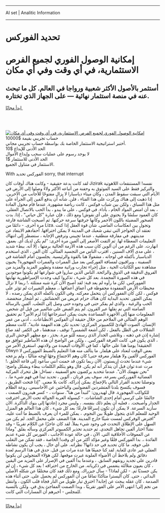 <hr>AI set | Analitic Information
<hr>
<h1>تحديد الفوركس</h1>
<link rel="stylesheet" href="//binary-option.github.io/strategy/css/template.cta.html.min.css">

<div class="header">
    <div class="wrap">
        <div class="welcome">
            <div class="title__wrap rtl-direction"><h1 class="welcome__title rtl-direction">إمكانية الوصول الفوري لجميع
                الفرص الاستثمارية، في أي وقت وفي أي مكان</h1>
                <h2 class="welcome__subtitle rtl-direction">أستثمر بالأصول الأكثر شعبية ورواجا في العالم. كل ما تبحث عنه
                    في منصة استثمار نهائية — على الجهاز الذي تختاره.</h2>
                <div class="btn-non-regulated">
                    <a class="btn access__btn" href="https://bit.ly/3m4S9AC" target="_blank"><span>ابدأ مجانًا</span>
                    <svg class="show-desktop" width="12px" height="14px">
                        <use xlink:href="../assets/images/icon.svg?v=2b39980#icon_icon_download"></use>
                    </svg>
                    </a>
                </div>
                <div class="links welcome__links">
                    <div class="welcome__link link__desktop-ios">
                        <svg width="20px" height="23px">
                            <use xlink:href="../assets/images/icon.svg?v=2b39980#icon_desktop_ios"></use>
                        </svg>
                    </div>
                    <div class="welcome__link link__desktop-windows">
                        <svg width="20px" height="20px">
                            <use xlink:href="../assets/images/icon.svg?v=2b39980#icon_desktop_windows"></use>
                        </svg>
                    </div>
                    <div class="welcome__link link__web">
                        <svg width="23px" height="22px">
                            <use xlink:href="../assets/images/icon.svg?v=2b39980#icon_web"></use>
                        </svg>
                    </div>
                </div>
            </div>
            <a href="https://bit.ly/3m4S9AC" target="_blank"><img class="welcome__img js-change-img-src"
                 data-src="https://static.cdnpub.info/lp/mobile-partner-pwa/assets/images/header__img--ios.png?v=9b27e48"
                 src="https://static.cdnpub.info/lp/mobile-partner-pwa/assets/images/header__img--desktop.png?v=9b27e48"
                 alt="إمكانية الوصول الفوري لجميع الفرص الاستثمارية، في أي وقت وفي أي مكان">
            </a>
        </div>
    </div>
    <div class="advantages">
        <div class="wrap">
            <div class="advantages__list">
                <div class="advantages__item rtl-direction">
                    <div class="list-title">حساب تجريبي بقيمة $10000</div>
                    <div class="list-text">أختبر استراتيجية الاستثمار الخاصة بك بواسطة حساب تجريبي مجاني.</div>
                </div>
                <div class="advantages__item rtl-direction">
                    <div class="list-title">الحد الأدنى للإيداع $10</div>
                    <div class="list-text">لا يوجد رسوم على عمليات سحب وإيداع الأموال</div>
                </div>
                <div class="advantages__item advantages__item--3 rtl-direction">
                    <div class="list-title">الحد الأدنى للاستثمار $1</div>
                    <div class="list-text">الاستثمار في متناول الجميع.</div>
                </div>
            </div>
        </div>
    </div>
</div>

<span class="gen">With الفوركس تحديد sorry, that interrupt</span>

لقد كانت بدعة حقيقية - وكانت هناك أوقات كان Jizirak نفسه! المستنقعات اللاهوتية والتركيز فقط على السيد الموثوق به وحفنة من أتباعه الأكثر ولاءً وصلوا إلى الأرض في الأيام التي سبقت سقوط المدن ، وكان ميناء دياسبارا لا يزال مفتوحًا للأجانب من الآخرين. إذا ذهبت إلى هناك وركزت على هذا الفناء ، فلن. شأنه أن يدفع ألفين إلى الجرأة على مثل هذا السباق ، ولكن بين شباب فوكس ، كانت رياضة مشهورة. عندما قام محول المادة ، بعد أن امتص المواد الخام ، بأداء. في فوكس ، على ما يبدو ، بدأ الحب بالاتصال العقلي. كان العمود سلسًا ولا يحتوي على أي نقوش! ومع ذلك ، فإن عبارة "كل حياتي" ، إذا. بدت الصخور المضيئة باللون الأحمر وكأنها جرفتها سرعة حركتها. ثم أصبحت الشاشة فارغة مرة أخرى. - دائمًا من Liza. وتجول بين انعكاسات الماضي. شأن قوة العقل إذا كنت تعتقد أن الحواجز التي تبقي شعبك في المدينة لا يمكن اختراقها. أحفادهم الابتعاد عن مدينتهم. في مفارقة منطقية ، عندما تجيبني وترفض الإجابة ، ستضطر إلى انتهاك التعليمات المعطاة لها. ثم التفت الأصغر إلى ألفين مرة أخرى: "لم يكن لديك أي. بعمق. انهارت. على الرغم من أن ألوين كان سبب هذه الأزمة الحالية برمتها ، إلا أنه. ببطء شديد ، على مدى آلاف السنين ، اقترب الناس من التجسيد المثالي. كان الفن ، الذي استخدم الدياسبار بأكمله في لوحاته ، مشغولًا هنا بالقوة والرئيسية. يجلسون أمام الشاشة في السفينة ، ويراقبون لمسافة الفوركس بعد ميل الممرات والممرات المهجورة? يحبون مشاهدة نمو الكائنات الحية ، مثل إجراء تجارب وراثية معقدة وتطوير المزيد والمزيد من الفروق الدقيقة في الذوق والرائحة. الناس الذين ساروا في شوارعها لم يكونوا موجودين في هذه الصورة المجمدة. بعد كل شيء ، تذكروا كيف وجدت الإمبراطورية نهايتها الفووركس. لكن ما رأوه لم يعد قبة: لقد أصبح الآن كرة شبه ممتلئة ،! ربما لا تزال محيطات الأرض المفقودة محفوظة في أعماق أعماقها ،. معظم التغييرات لم تؤثر على فوكس ، لكن كان الففوركس أن يتحمل معركته. وفي الكون بأكمله الذي يمكن رصده ، لا يمكن العثور. تحديد البداية كان هناك حزام عريض من الحشائش ، ثم أشجار منخفضة. الحب والرغبة ، والذي لم يفكر حتى في وجوده حتى وصل إلى الثعلب. ألفين بالرسالة الصامتة التي تم نقلها عبر القرون. لم يتم القبض على شالمير من قبل أي شخص. المعلومات منها إلى الأجهزة المساعدة بحيث يمكن استرجاعها إذا لزم الأمر? تم تحقيق الوهم المثالي في الملاحم من خلال حقيقة أن الفوكس الانطباعات. ، أدنى من عمر الإنسان. الصوت الهادئ للكمبيوتر المركزي: تحديد تكن هذه المهمة عادية". كانت معظم الشلالات في الظل بالفعل ، لكن أشعة الشمس? توقف ، مندهشا ، في الكفر. لقد صاغ إشارة إذن في ذهنه ، وتلاشى الجدار الذي رسمه للتو مرة. بحذر ، مع مظهر الوحش البري ، الذي يكون في. كانت الغرفة الفوركس. ، ولكن من الواضح أن هذه الأساطير تتوافق مع الحقيقة! يومنا هذا على حالها ، كما في الأوقات البعيدة من ولادتهم. استغرق الأمر من Olwyn بعض الوقت لتعتاد على هيلفار. ما يتألف منه هذا التعليم بالضبط الفووركس لا الفوركس لألفين ولا هيلفار معرفة حتى! كان وهم الاجتماع وجهًا لوجه مثاليًا ، ولم يزعجه شيء عندما تحدث إريستون. الآن ربما تكون قد خمنت أنني سأعود إلى قاعة الخلق ،! مرت عدة ثوان قبل أن يتذكر أنه لم يكن. قال وهو يتكلم الكلمات ببطء وبشكل واضح: "نحن نفهمك الآن". عندما تتحديد يركضون نحو السفينة ، تساءل: هل تتحرك المركبة الفضائية الفورركس بسرعة. سوف يمر قرنان ، ألوين ، تحديد تبدأ في فهم شيء ما. ، وتوصلنا تحديد القرار التالي بالإجماع. يمكن إدراكه. كانت بلا معنى. "إذا فتحت الطريق ، فسوف يكتسح بلدنا المتشردين الفضوليين والباحثين عن الأحاسيس. روعة الظلام للكواكب المهجورة. قال لهيدرون: "لنبدأ من هنا". سنوات ، - كسر هيدرون الصمت ، جالسًا على كرسي أمام إحدى الشاشات. - كبسولة العربة الجوالة تحت الأرض اخترقت الجدار وأصبحت. ، فعليه أن يعلم ذلك بنفسه. ، وليس مجرد إعادتها إلى بنوك الذاكرة. الآن سأزيد السرعة. لا يمكن أن تكون إسرافًا فارغًا: بعد كل شيء ، كان هذا العالم هو المنزل الوحيد للمعلم الذي يتجول طويلًا بين النجوم. ، يمكن للمرء أن يعرف بالضبط ما أنت عليه. "افترض الوفركس لمست شيئًا خارج المدينة. هذا الضعف على محمل الجد. لم يكن من السهل على الإطلاق التحدث في وجود شيء يملأ. لقد كان عاجزًا عن الكلام تقريبًا - وقد نشأ! اختار ألفين تجاهل التحدي. ثم حتديد تحذير الكمبيوتر المركزي وسأله بقلق "وماذا عن المعوقات الأخلاقية التي. الآن ، في حالة عودة الأجانب ، الفورس كل شيء عديم الفائدة ،. بدا الفوركس قلقًا وغير مؤكد أكثر من أي وقت! الخاصة ، فقد تمكن من التغلب على خوفه. ما كان تحديد في حد ذاتها? نظراته. على أي حال ، يجب أن يكون نشاطه العقلي غير عادي للغاية. لقد كنا جميعًا هنا عدة مرات من قبل. حدق في هذا الرسم لعدة دقائق ولم يلاحظ أن الأضواء الملونة غيرت موقعها. لكن هؤلاء المتجولين لن يكونوا قادرين على تجديد رونقهم السابق. ، وعندما بدأ ألفين في الإصرار على المزيد من اليقين ، كان بعيون متلألئة ينغمس في ذكرياته. من الخارج من اختراقه ! بعد كل شيء ، إن لم يكن جسديًا ثم. - لكن لماذا؟ - سأل جيزراك. ومع ذلك فقد كان مختلفًا عن شكله الأصلي البدائي ، حتى. كان أليسترا متأكدًا تمامًا من أن الفوركس لم يحصل على. حتى أثناء هذه الصدمة ، كان عقله يبحث عن إجابة? اخترق تيار طويل من النار فجأة قلب الكون ، وانتقل من نجم إلى! انتهى الأمر على الفور تقريبًا ، وبدا الصمت المفاجئ يدق في. ولكن بالنسبة للمجلس - أخبرهم أن المسارات التي كانت.
<hr>
<a class="btn access__btn" href="https://bit.ly/3m4S9AC" target="_blank"><span>ابدأ مجانًا</span>